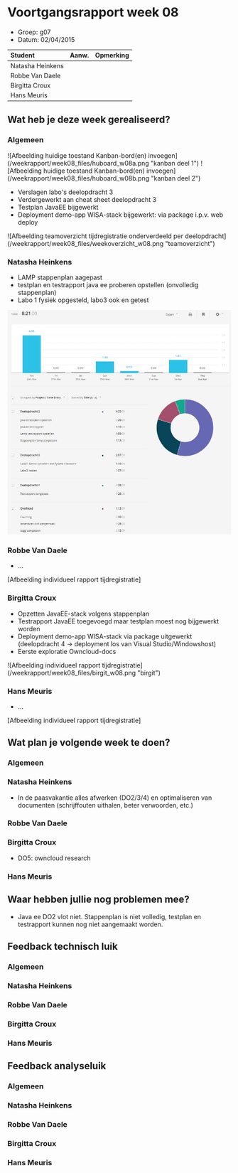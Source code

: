 # Voortgangsrapport week 08

* Groep: g07
* Datum: 02/04/2015

| Student  | Aanw. | Opmerking |
| :---     | :---  | :---      |
| Natasha Heinkens |       |           |
| Robbe Van Daele |       |           |
| Birgitta Croux |       |           |
| Hans Meuris |       |           |

## Wat heb je deze week gerealiseerd?

### Algemeen

![Afbeelding huidige toestand Kanban-bord(en) invoegen] (/weekrapport/week08_files/huboard_w08a.png "kanban deel 1")
![Afbeelding huidige toestand Kanban-bord(en) invoegen] (/weekrapport/week08_files/huboard_w08b.png "kanban deel 2")

* Verslagen labo's deelopdracht 3
* Verdergewerkt aan cheat sheet deelopdracht 3
* Testplan JavaEE bijgewerkt
* Deployment demo-app WISA-stack bijgewerkt: via package i.p.v. web deploy

![Afbeelding teamoverzicht tijdregistratie onderverdeeld per deelopdracht] (/weekrapport/week08_files/weekoverzicht_w08.png "teamoverzicht")

### Natasha Heinkens

* LAMP stappenplan aagepast
* testplan en testrapport java ee proberen opstellen (onvolledig stappenplan)
* Labo 1 fysiek opgesteld, labo3 ook en getest


![Afbeelding individueel rapport tijdregistratie](/weekrapport/week08_files/Natasha_w08.jpg "Natasha")

### Robbe Van Daele

* ...

[Afbeelding individueel rapport tijdregistratie]

### Birgitta Croux

* Opzetten JavaEE-stack volgens stappenplan
* Testrapport JavaEE toegevoegd maar testplan moest nog bijgewerkt worden
* Deployment demo-app WISA-stack via package uitgewerkt (deelopdracht 4 -> deployment los van Visual Studio/Windowshost)
* Eerste exploratie Owncloud-docs

![Afbeelding individueel rapport tijdregistratie] (/weekrapport/week08_files/birgit_w08.png "birgit")

### Hans Meuris

* ...

[Afbeelding individueel rapport tijdregistratie]

## Wat plan je volgende week te doen?

### Algemeen
### Natasha Heinkens
  * In de paasvakantie alles afwerken (DO2/3/4) en optimaliseren van documenten (schrijffouten uithalen, beter verwoorden, etc.) 
### Robbe Van Daele  
### Birgitta Croux  

* DO5: owncloud research

### Hans Meuris  

## Waar hebben jullie nog problemen mee?

* Java ee DO2 vlot niet. Stappenplan is niet volledig, testplan en testrapport kunnen nog niet aangemaakt worden.  

## Feedback technisch luik

### Algemeen

### Natasha Heinkens
### Robbe Van Daele
### Birgitta Croux
### Hans Meuris

## Feedback analyseluik

### Algemeen

### Natasha Heinkens
### Robbe Van Daele
### Birgitta Croux
### Hans Meuris

